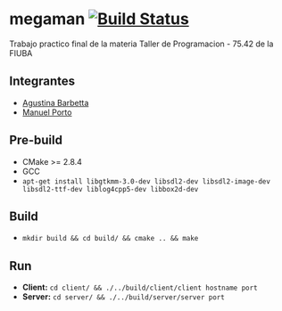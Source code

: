 # megaman [![Build Status](https://travis-ci.org/manuporto/megaman.svg?branch=master)](https://travis-ci.org/manuporto/megaman)
Trabajo practico final de la materia Taller de Programacion - 75.42 de la FIUBA

## Integrantes
* [Agustina Barbetta](https://github.com/abrden)
* [Manuel Porto](https://github.com/manuporto)

## Pre-build
* CMake >= 2.8.4
* GCC
* `apt-get install libgtkmm-3.0-dev libsdl2-dev libsdl2-image-dev libsdl2-ttf-dev liblog4cpp5-dev libbox2d-dev`

## Build
* `mkdir build && cd build/ && cmake .. && make`

## Run
* **Client:** `cd client/ && ./../build/client/client hostname port`
* **Server:** `cd server/ && ./../build/server/server port`
